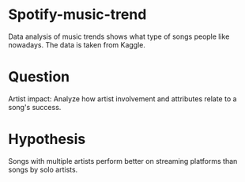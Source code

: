 # Spotify-music-trend
Data analysis of music trends shows what type of songs people like nowadays. The data is taken from Kaggle. 



# Question
Artist impact: Analyze how artist involvement and attributes relate to a song's success.

# Hypothesis
Songs with multiple artists perform better on streaming platforms than songs by solo artists.
